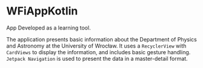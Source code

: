 # WFiAppKotlin

App Developed as a learning tool.

The application presents basic information about the Department of Physics and Astronomy at the University of Wrocław. It uses a `RecyclerView` with `CardViews` to display the information, and includes basic gesture handling. `Jetpack Navigation` is used to present the data in a master-detail format.
